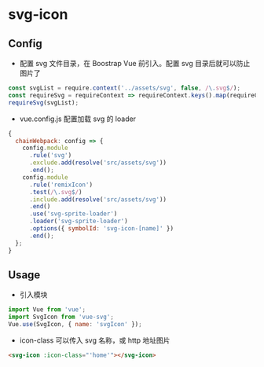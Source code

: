 # svg-icon

## Config

- 配置 svg 文件目录，在 Boostrap Vue 前引入。配置 svg 目录后就可以防止图片了

```js
const svgList = require.context('../assets/svg', false, /\.svg$/);
const requireSvg = requireContext => requireContext.keys().map(requireContext);
requireSvg(svgList);
```

- vue.config.js 配置加载 svg 的 loader

```js
{
  chainWebpack: config => {
    config.module
      .rule('svg')
      .exclude.add(resolve('src/assets/svg'))
      .end();
    config.module
      .rule('remixIcon')
      .test(/\.svg$/)
      .include.add(resolve('src/assets/svg'))
      .end()
      .use('svg-sprite-loader')
      .loader('svg-sprite-loader')
      .options({ symbolId: 'svg-icon-[name]' })
      .end();
  };
}
```

## Usage

- 引入模块

```js
import Vue from 'vue';
import SvgIcon from 'vue-svg';
Vue.use(SvgIcon, { name: 'svgIcon' });
```

- icon-class 可以传入 svg 名称，或 http 地址图片

```html
<svg-icon :icon-class="'home'"></svg-icon>
```
